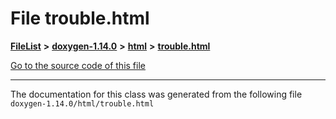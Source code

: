 

# File trouble.html



[**FileList**](files.md) **>** [**doxygen-1.14.0**](dir_9d5bad020669189c90cda983471be5d0.md) **>** [**html**](dir_05d1fd8a7cdd04f638f8b23196de02e2.md) **>** [**trouble.html**](trouble_8html.md)

[Go to the source code of this file](trouble_8html_source.md)





































































------------------------------
The documentation for this class was generated from the following file `doxygen-1.14.0/html/trouble.html`


